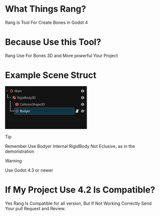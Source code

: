 # What Things Rang?
Rang is Tool For Create Bones in Godot 4


# Because Use this Tool?
Rang Use For Bones 3D and More powerful Your Project
# Example Scene Struct
![Scene Example Use](images/Example_Scene.png)

> [!TIP] 
> Remember Use Bodyer Internal RigidBody Not Eclusive, as in the demonstration

> [!WARNING]
> Use Godot 4.3 or newer

# If My Project Use 4.2 Is Compatible? 
Yes Rang Is Compatible for all version, But If Not Working Correctly Send Your pull Request and Review.
